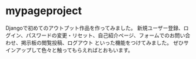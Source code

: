 # mypageproject

Djangoで初めてのアウトプット作品を作ってみました。
新規ユーザー登録、ログイン、パスワードの変更・リセット、自己紹介ページ、フォームでのお問い合わせ、掲示板の閲覧投稿、ログアウト
といった機能をつけてみました。
ぜひサインアップして色々と触ってもらえればとおもいます。
